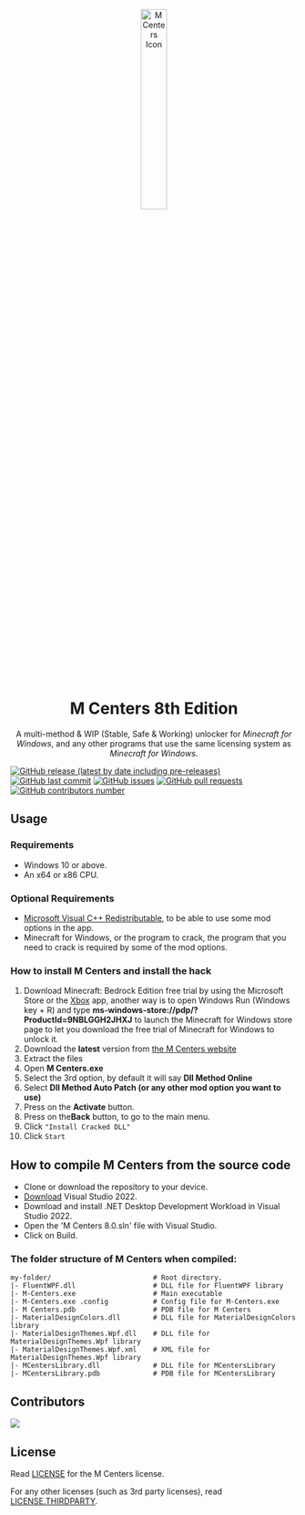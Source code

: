 <p align='center'>
  <img src='https://github.com/tinedpakgamer/M-Centers-8.0/blob/master/MCenters/images/mcenter_5_icon.png?raw=true' alt='M Centers Icon' width="30%">
</p>
<h1 align='center'>M Centers 8th Edition</h1>
<p align='center'>A multi-method &amp; WIP (Stable, Safe & Working) unlocker for <em>Minecraft for Windows</em>, and any other programs that use the same licensing system as <em>Minecraft for Windows</em>.
</p>

[![GitHub release (latest by date including pre-releases)](https://img.shields.io/github/v/release/tinedpakgamer/M-Centers-8.0?include_prereleases)](https://img.shields.io/github/v/release/tinedpakgamer/M-Centers-8.0?include_prereleases)
[![GitHub last commit](https://img.shields.io/github/last-commit/tinedpakgamer/M-Centers-8.0)](https://img.shields.io/github/last-commit/tinedpakgamer/M-Centers-8.0)
[![GitHub issues](https://img.shields.io/github/issues-raw/tinedpakgamer/M-Centers-8.0)](https://img.shields.io/github/issues-raw/tinedpakgamer/M-Centers-8.0)
[![GitHub pull requests](https://img.shields.io/github/issues-pr/tinedpakgamer/M-Centers-8.0)](https://img.shields.io/github/issues-pr/tinedpakgamer/M-Centers-8.0)
[![GitHub contributors number](https://img.shields.io/github/contributors/tinedpakgamer/M-Centers-8.0)](https://img.shields.io/github/contributors/tinedpakgamer/M-Centers-8.0)

## Usage

### Requirements

  - Windows 10 or above.
  - An x64 or x86 CPU.

### Optional Requirements
  - [Microsoft Visual C++ Redistributable](https://aka.ms/vs/17/release/vc_redist.x64.exe), to be able to use some mod options in the app.
  - Minecraft for Windows, or the program to crack, the program that you need to crack is required by some of the mod options.

<h3>How to install M Centers and install the hack</h3>
<ol>
    <li>Download Minecraft: Bedrock Edition free trial by using the Microsoft Store or the <a href="https://www.xbox.com/games/store/minecraft-for-windows/9NBLGGH2JHXJ">Xbox</a> app, another way is to open Windows Run (Windows key + R) and type <strong>ms-windows-store://pdp/?ProductId=9NBLGGH2JHXJ</strong> to launch the Minecraft for Windows store page to let you download the free trial of Minecraft for Windows to unlock it.</li>
    <li>Download the <strong>latest</strong> version from <a href="https://mcenters.net/Downloads/M-Centers-8th-Edition/">the M Centers website</a></li>
    <li>Extract the files</li>
    <li>Open <strong>M Centers.exe</strong></li>
    <li>Select the 3rd option, by default it will say <strong>Dll Method Online</strong></li>
    <li>Select <strong>Dll Method Auto Patch (or any other mod option you want to use)</strong></li>
    <li>Press on the <strong>Activate</strong> button.</li>
    <li>Press on the<strong>Back</strong> button, to go to the main menu.</li>
    <li>Click <code>"Install Cracked DLL"</code></li>
    <li>Click <code>Start</code></li>
</ol>

## How to compile M Centers from the source code
- Clone or download the repository to your device.
- [Download](https://visualstudio.microsoft.com/) Visual Studio 2022.
- Download and install .NET Desktop Development Workload in Visual Studio 2022.
- Open the 'M Centers 8.0.sln' file with Visual Studio.
- Click on Build.

### The folder structure of M Centers when compiled:
```
my-folder/                         # Root directory.
|- FluentWPF.dll                   # DLL file for FluentWPF library
|- M-Centers.exe                   # Main executable
|- M-Centers.exe .config           # Config file for M-Centers.exe
|- M Centers.pdb                   # PDB file for M Centers
|- MaterialDesignColors.dll        # DLL file for MaterialDesignColors library
|- MaterialDesignThemes.Wpf.dll    # DLL file for MaterialDesignThemes.Wpf library
|- MaterialDesignThemes.Wpf.xml    # XML file for MaterialDesignThemes.Wpf library
|- MCentersLibrary.dll             # DLL file for MCentersLibrary
|- MCentersLibrary.pdb             # PDB file for MCentersLibrary
```

## Contributors

<a href="https://github.com/tinedpakgamer/M-Centers-8.0/graphs/contributors">
  <img src="https://contrib.rocks/image?i=1&repo=tinedpakgamer/M-Centers-8.0"/>
</a>

## License

Read [LICENSE](LICENSE.MD) for the M Centers license.

For any other licenses (such as 3rd party licenses), read [LICENSE.THIRDPARTY](LICENSE.THIRDPARTY).
